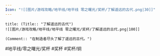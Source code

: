 ```yaml
---
Icon: "![[图片/游戏攻略/地平线/地平线 零之曙光/奖杯/了解遥远的古代.png|30]]"
---
```

```ad-common-bronze-trophy
title: (Title:: "了解遥远的古代")
![[图片/游戏攻略/地平线/地平线 零之曙光/奖杯/了解遥远的古代.png|100]]

(Comment:: "在制造者尽头了解了遥远的古代。")
```

#地平线/零之曙光/奖杯 #奖杯 #奖杯/铜
